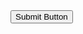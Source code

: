 <!DOCTYPE html>
<html lang="en">
<head>
    <meta charset="UTF-8">
    <meta name="viewport" content="width=device-width, initial-scale=1.0">
    <title>position</title>
</head>
<style>
    .btn{
        top:50px;
    }
</style>
<body>
    <button class="btn">Submit Button</button>
</body>
</html>
